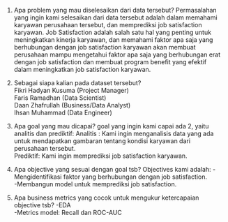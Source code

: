 1. Apa problem yang mau diselesaikan dari data tersebut?
Permasalahan yang ingin kami selesaikan dari data tersebut adalah dalam memahami karyawan perusahaan tersebut, dan memprediksi job satisfaction karyawan.
Job Satisfaction adalah salah satu hal yang penting untuk meningkatkan kinerja karyawan, dan memahami faktor apa saja yang berhubungan dengan job   satisfaction karyawan akan membuat perusahaan mampu mengetahui faktor apa saja yang berhubungan erat dengan job satisfaction dan membuat program benefit yang efektif dalam meningkatkan job satisfaction karyawan.

2. Sebagai siapa kalian pada dataset tersebut?\
Fikri Hadyan Kusuma (Project Manager)\
Faris Ramadhan (Data Scientist)\
Daan Zhafrullah (Business/Data Analyst)\
Ihsan Muhammad (Data Engineer)

3. Apa goal yang mau dicapai?
goal yang ingin kami capai ada 2, yaitu analitis dan prediktif:
Analitis : Kami ingin menganalisis data yang ada untuk mendapatkan gambaran tentang kondisi karyawan dari perusahaan tersebut.\
Prediktif: Kami ingin memprediksi job satisfaction karyawan.

4. Apa objective yang sesuai dengan goal tsb?
Objectives kami adalah:
-Mengidentifikasi faktor yang berhubungan dengan job satisfaction.\
-Membangun model untuk memprediksi job satisfaction.

5. Apa business metrics yang cocok untuk mengukur ketercapaian objective tsb?
-EDA\
-Metrics model: Recall dan ROC-AUC